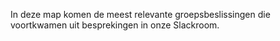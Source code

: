In deze map komen de meest relevante groepsbeslissingen die voortkwamen uit besprekingen in onze Slackroom.
